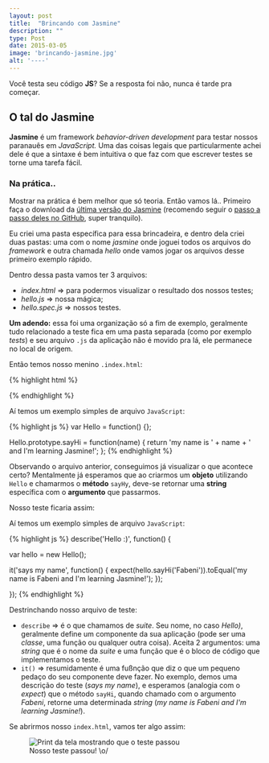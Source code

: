 ```yaml
---
layout: post
title:  "Brincando com Jasmine"
description: ""
type: Post
date: 2015-03-05
image: 'brincando-jasmine.jpg'
alt: '----'
---
```


Você testa seu código **JS**?  Se a resposta foi não, nunca é tarde pra começar.

## O tal do **Jasmine**

**Jasmine** é um framework *behavior-driven development* para testar nossos paranauês em *JavaScript.* Uma das coisas legais que particularmente achei dele é que a sintaxe é bem intuitiva o que faz com que escrever testes se torne uma tarefa fácil.

### Na prática..

Mostrar na prática é bem melhor que só teoria. Então vamos lá.. Primeiro faça o download da [última versão do Jasmine](https://github.com/jasmine/jasmine/tree/master/dist) (recomendo seguir o [passo a passo deles no GitHub](https://github.com/jasmine/jasmine#installation), super tranquilo).

Eu criei uma pasta específica para essa brincadeira, e dentro dela criei duas pastas: uma com o nome *jasmine* onde joguei todos os arquivos do *framework* e outra chamada *hello* onde vamos jogar os arquivos desse primeiro exemplo rápido. 

Dentro dessa pasta vamos ter 3 arquivos:

* *index.html* => para podermos visualizar o resultado dos nossos testes;
* *hello.js* => nossa mágica;
* *hello.spec.js* => nossos testes.

**Um adendo:** essa foi uma organização só a fim de exemplo, geralmente tudo relacionado a teste fica em uma pasta separada (como por exemplo *tests*) e seu arquivo `.js` da aplicação não é movido pra lá, ele permanece no local de origem. 

Então temos nosso menino `.index.html`:

{% highlight html %}
<!DOCTYPE html>
<html lang="en">
<head>
  <meta charset="UTF-8">
  <title>Teste</title>
  <link rel="shortcut icon" type="image/png" href="../jasmine/lib/jasmine-2.0.0/jasmine_favicon.png">
  <link rel="stylesheet" type="text/css" href="../jasmine/lib/jasmine-2.0.0/jasmine.css">

  <script type="text/javascript" src="../jasmine/lib/jasmine-2.0.0/jasmine.js"></script>
  <script type="text/javascript" src="../jasmine/lib/jasmine-2.0.0/jasmine-html.js"></script>
  <script type="text/javascript" src="../jasmine/lib/jasmine-2.0.0/boot.js"></script>

  <script src="hello.js"></script>
  <script src="helloSpec.js"></script>
</head>
<body>
</body>
</html>
{% endhighlight %}

Aí temos um exemplo simples de arquivo `JavaScript`:

{% highlight js %}
var Hello = function() {};

Hello.prototype.sayHi = function(name) {
  return 'my name is ' + name + ' and I\'m learning Jasmine!';
};
{% endhighlight %}

Observando o arquivo anterior, conseguimos já visualizar o que acontece certo? Mentalmente já esperamos que ao criarmos um **objeto** utilizando `Hello` e chamarmos o **método** `sayHy`, deve-se retornar uma **string** específica com o **argumento** que passarmos.

Nosso teste ficaria assim:

Aí temos um exemplo simples de arquivo `JavaScript`:

{% highlight js %}
describe('Hello :)', function() {

  var hello = new Hello();

  it('says my name', function() {
    expect(hello.sayHi('Fabeni')).toEqual('my name is Fabeni and I\'m learning Jasmine!');
  });
  
});
{% endhighlight %}

Destrinchando nosso arquivo de teste:

* `describe` => é o que chamamos de *suite*. Seu nome, no caso *Hello)*, geralmente define um componente da sua aplicação (pode ser uma *classe*, uma função ou qualquer outra coisa). Aceita 2 argumentos: uma *string* que é o nome da *suite* e uma função que é o bloco de código que implementamos o teste.
* `it()` => resumidamente é uma fußnção que diz o que um pequeno pedaço do seu componente deve fazer. No exemplo, demos uma descrição do teste (*says my name*), e esperamos (analogia com o *expect*) que o método `sayHi`, quando chamado com o argumento *Fabeni*, retorne uma determinada *string* (*my name is Fabeni and I'm learning Jasmine!*).

Se abrirmos nosso `index.html`, vamos ter algo assim:

<figure class="loading">
    <img src="{{ site.baseurl}}build/img/posts/samples/jasmine-ok.png" alt="Print da tela mostrando que o teste passou">
    <figcaption>Nosso teste passou! \o/</figcaption>
</figure>







